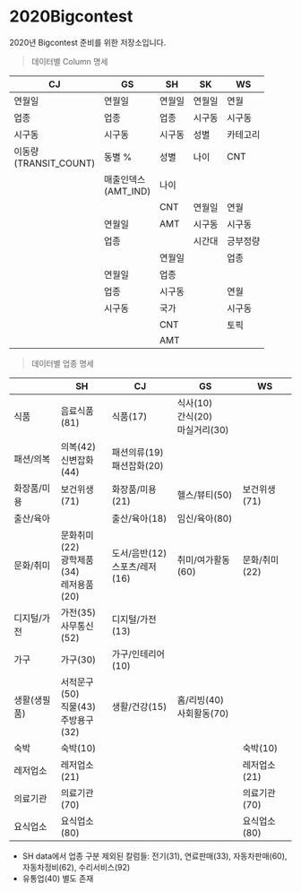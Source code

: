 # 2020Bigcontest

2020년 Bigcontest 준비를 위한 저장소입니다.



> 데이터별 Column 명세

| CJ                    | GS                             | SH                           | SK                           | WS                           |
| --------------------- | ------------------------------ | ---------------------------- | ---------------------------- | ---------------------------- |
| 연월일                | 연월일                         | 연월일                       | 연월일                       | 연월                         |
| 업종                  | 업종                           | 업종                         | 시구동                       | 시구동                       |
| 시구동                | 시구동                         | 시구동                       | 성별                         | 카테고리                  |
| 이동량<br />(TRANSIT_COUNT) | 동별 %                         | 성별                         | 나이                         | CNT                          |
|                       | 매출인덱스<br />(AMT_IND)      | 나이                         |  |  |
|                       |  | CNT                          | 연월일                       | 연월                         |
|                       | 연월일                         | AMT                          | 시구동                       | 시구동                       |
|                       | 업종                           | | 시간대                       | 긍부정량                     |
|                       |  | 연월일                       |                              | 업종                         |
|                       | 연월일                         | 업종                         |                              |  |
|                       | 업종                           | 시구동                       |                              | 연월                         |
|                       | 시구동                         | 국가                         |                              | 시구동                       |
|                       |                                | CNT                          |                              | 토픽                         |
|                       |                                | AMT                          |                              |                              |



> 데이터별 업종 명세

|              | SH                                               | CJ                                 | GS                                       | WS            |
| ------------ | ------------------------------------------------ | ---------------------------------- | ---------------------------------------- | ------------- |
| 식품         | 음료식품(81)                                     | 식품(17)                           | 식사(10)<br />간식(20)<br />마실거리(30) |               |
| 패션/의복    | 의복(42) <br />신변잡화(44)                      | 패션의류(19)<br />패션잡화(20)     |                                          |               |
| 화장품/미용  | 보건위생(71)                                     | 화장품/미용(21)                    | 헬스/뷰티(50)                            | 보건위생(71)  |
| 출산/육아    |                                                  | 출산/육아(18)                      | 임신/육아(80)                            |               |
| 문화/취미    | 문화취미(22)<br />광학제품(34)<br />레저용품(20) | 도서/음반(12)<br />스포츠/레저(16) | 취미/여가활동(60)                        | 문화/취미(22) |
| 디지털/가전  | 가전(35)<br />사무통신(52)                       | 디지털/가전(13)                    |                                          |               |
| 가구         | 가구(30)                                         | 가구/인테리어(10)                  |                                          |               |
| 생활(생필품) | 서적문구(50)<br />직물(43)<br />주방용구(32)     | 생활/건강(15)                      | 홈/리빙(40)<br />사회활동(70)            |               |
| 숙박         | 숙박(10)                                         |                                    |                                          | 숙박(10)      |
| 레저업소     | 레저업소(21)                                     |                                    |                                          | 레저업소(21)  |
| 의료기관     | 의료기관(70)                                     |                                    |                                          | 의료기관(70)  |
| 요식업소     | 요식업소(80)                                     |                                    |                                          | 요식업소(80)  |

- SH data에서 업종 구분 제외된 칼럼들: 전기(31), 연료판매(33), 자동차판매(60), 자동차정비(62), 수리서비스(92)
- 유통업(40) 별도 존재